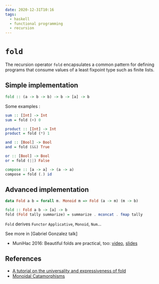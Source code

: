 ```yaml
---
date: 2020-12-31T10:16
tags:
  - haskell
  - functional programming
  - recursion
---
```


# `fold`

The recursion operator `fold` encapsulates a common pattern for defining programs that consume values of a least fixpoint type such as finite lists.

## Simple implementation

```haskell
fold :: (a -> b -> b) -> b -> [a] -> b
```

Some examples :

```haskell
sum :: [Int] -> Int
sum = fold (+) 0

product :: [Int] -> Int
product = fold (*) 1

and :: [Bool] -> Bool
and = fold (&&) True

or :: [Bool] -> Bool
or = fold (||) False

compose :: [a -> a] -> (a -> a)
compose = fold (.) id
```

## Advanced implementation

```haskell
data Fold a b = forall m. Monoid m => Fold (a -> m) (m -> b)

fold :: Fold a b -> [a] -> b
fold (Fold tally summarize) = summarize . mconcat . fmap tally
```

`Fold` derives `Functor` `Applicative`, `Monoid`, `Num`...

See more in [Gabriel Gonzalez talk]

- MuniHac 2016: Beautiful folds are practical, too: [video](https://www.youtube.com/watch?v=6a5Ti0r8Q2s), [slides](https://github.com/Gabriel439/slides/blob/master/munihac/foldmap.md)

## References

- [A tutorial on the universality and expressiveness of fold](http://www.cs.nott.ac.uk/~pszgmh/fold.pdf)
- [Monoidal Catamorphisms](https://bartoszmilewski.com/2020/06/15/monoidal-catamorphisms/)
